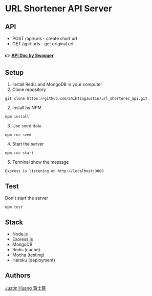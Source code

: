 # URL Shortener API Server

## API
* POST /api/urls - create short url
* GET /api/:urls - get original url
#### 👉 [API Doc by Swagger](https://url-shortener-api-server.herokuapp.com/api-docs/#/)

## Setup
1. Install Redis and MongoDB in your computer
2. Clone repository
```
git clone https://github.com/ShihTingJustin/url_shortener_api.git
```
2. Install by NPM
```
npm install
```
3. Use seed data
```
npm run seed
```
4. Start the server
```
npm run start
```
5. Terminal show the message
```
Express is listening on http://localhost:3000
```

## Test
Don't start the server
```
npm test
```

## Stack
* Node.js
* Express.js
* MongoDB
* Redis (cache)
* Mocha (testing)
* Heroku (deployment)

## Authors
[Justin Huang 黃士庭](https://www.linkedin.com/in/justinhuang777/) 
